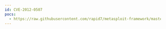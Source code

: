 ```yaml
---
id: CVE-2012-0507
pocs:
  - https://raw.githubusercontent.com/rapid7/metasploit-framework/master/modules/exploits/multi/browser/java_atomicreferencearray.rb
---
```

